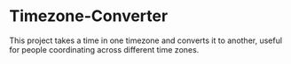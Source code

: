 # Timezone-Converter
This project takes a time in one timezone and converts it to another, useful for people coordinating across different time zones.
